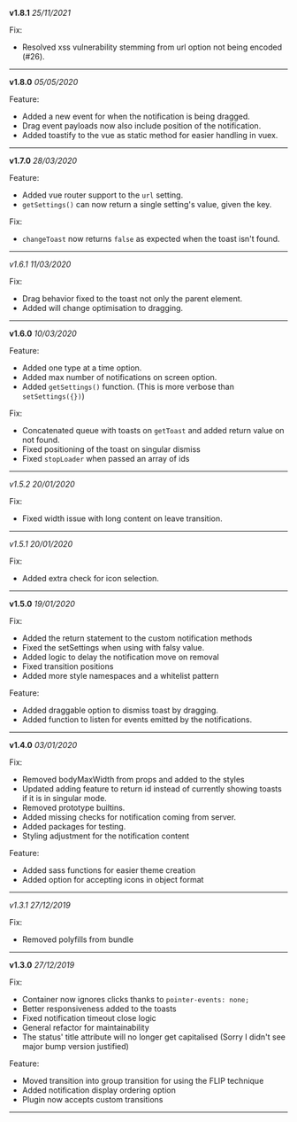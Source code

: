 **v1.8.1** *25/11/2021*

Fix:
- Resolved xss vulnerability stemming from url option not being encoded (#26).

***

**v1.8.0** *05/05/2020*

 Feature:
 - Added a new event for when the notification is being dragged.
 - Drag event payloads now also include position of the notification.
 - Added toastify to the vue as static method for easier handling in vuex.
 
***

**v1.7.0** *28/03/2020*

 Feature:
 - Added vue router support to the `url` setting.
 - `getSettings()` can now return a single setting's value, given the key.
 
 Fix:
 - `changeToast` now returns `false` as expected when the toast isn't found. 
 
***

*v1.6.1* *11/03/2020*
 
 Fix:
 - Drag behavior fixed to the toast not only the parent element.
 - Added will change optimisation to dragging.
 
***

**v1.6.0** *10/03/2020*

 Feature:
 - Added one type at a time option.
 - Added max number of notifications on screen option.
 - Added `getSettings()` function. (This is more verbose than `setSettings({})`)
 
 Fix:
 - Concatenated queue with toasts on `getToast` and added return value on not found.
 - Fixed positioning of the toast on singular dismiss
 - Fixed `stopLoader` when passed an array of ids
 
***

*v1.5.2* *20/01/2020*
 
 Fix:
 - Fixed width issue with long content on leave transition.
 
***

*v1.5.1* *20/01/2020*
 
 Fix:
 - Added extra check for icon selection.
 
***

**v1.5.0** *19/01/2020*
 
 Fix:
 - Added the return statement to the custom notification methods
 - Fixed the setSettings when using with falsy value.
 - Added logic to delay the notification move on removal
 - Fixed transition positions
 - Added more style namespaces and a whitelist pattern
 
 Feature:
 - Added draggable option to dismiss toast by dragging.
 - Added function to listen for events emitted by the notifications.
 
***

**v1.4.0** *03/01/2020*
 
 Fix:
 - Removed bodyMaxWidth from props and added to the styles
 - Updated adding feature to return id instead of currently showing toasts if it is in singular mode.
 - Removed prototype builtins.
 - Added missing checks for notification coming from server.
 - Added packages for testing.
 - Styling adjustment for the notification content
 
 Feature:
 - Added sass functions for easier theme creation
 - Added option for accepting icons in object format
 
***

*v1.3.1* *27/12/2019*
 
 Fix:
 - Removed polyfills from bundle
 
***

**v1.3.0** *27/12/2019*
 
 Fix:
 - Container now ignores clicks thanks to `pointer-events: none;`
 - Better responsiveness added to the toasts
 - Fixed notification timeout close logic
 - General refactor for maintainability
 - The status' title attribute will no longer get capitalised (Sorry I didn't see major bump version justified)
 
 Feature:
 - Moved transition into group transition for using the FLIP technique
 - Added notification display ordering option
 - Plugin now accepts custom transitions
 
***
